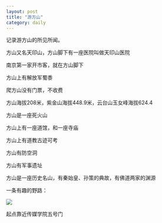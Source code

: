 ```yaml
---
layout: post
title: "游方山"
category: daily
---
```


记录游方山的所见所闻。

方山又名天印山，方山脚下有一座医院叫做天印山医院

南京第一家开市客，就在方山脚下

方山上有解放军蜀黍

爬方山没有门票，不收费

方山海拔208米，紫金山海拔448.9米，云台山玉女峰海拔624.4

方山是一座死火山

方山上有一座道馆，和一座寺庙

方山上有道教古迹可考

方山有防空洞

方山有军事遗址

方山是一座历史名山，有秦始皇、孙策的典故，有佛道两家的渊源

一条有趣的野路：

![](/assets/image/daily/2023-10-25/9409DC74-F0DB-40E4-AEA3-5A47C06B7926.png)

起点靠近传媒学院五号门
